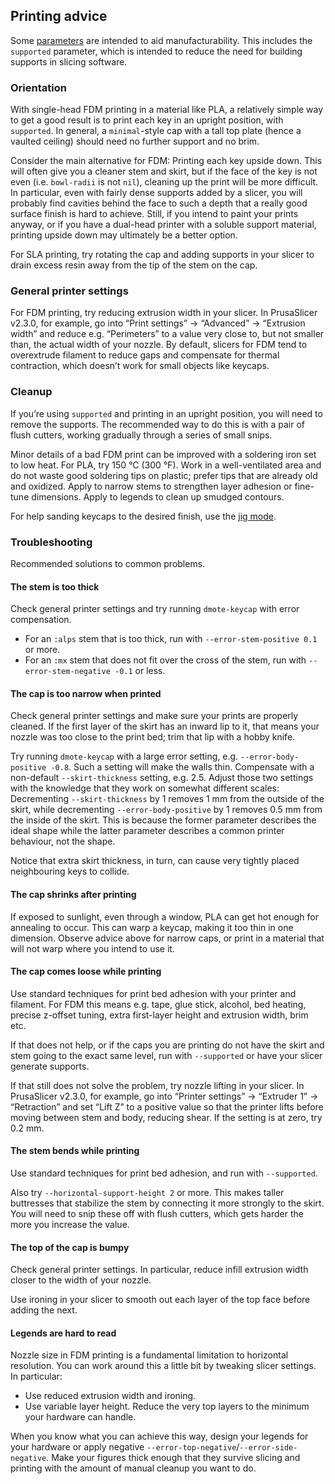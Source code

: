 ## Printing advice

Some [parameters](param.md) are intended to aid manufacturability. This
includes the `supported` parameter, which is intended to reduce the need for
building supports in slicing software.

### Orientation

With single-head FDM printing in a material like PLA, a relatively simple way
to get a good result is to print each key in an upright position, with
`supported`. In general, a `minimal`-style cap with a tall top plate (hence
a vaulted ceiling) should need no further support and no brim.

Consider the main alternative for FDM: Printing each key upside down. This will
often give you a cleaner stem and skirt, but if the face of the key is not even
(i.e. `bowl-radii` is not `nil`), cleaning up the print will be more difficult.
In particular, even with fairly dense supports added by a slicer, you will
probably find cavities behind the face to such a depth that a really good
surface finish is hard to achieve. Still, if you intend to paint your prints
anyway, or if you have a dual-head printer with a soluble support material,
printing upside down may ultimately be a better option.

For SLA printing, try rotating the cap and adding supports in your slicer to
drain excess resin away from the tip of the stem on the cap.

### General printer settings

For FDM printing, try reducing extrusion width in your slicer. In
PrusaSlicer v2.3.0, for example, go into “Print settings” → “Advanced” →
“Extrusion width” and reduce e.g. “Perimeters” to a value very close to, but
not smaller than, the actual width of your nozzle. By default, slicers for FDM
tend to overextrude filament to reduce gaps and compensate for thermal
contraction, which doesn’t work for small objects like keycaps.

### Cleanup

If you’re using `supported` and printing in an upright position, you will need
to remove the supports. The recommended way to do this is with a pair of flush
cutters, working gradually through a series of small snips.

Minor details of a bad FDM print can be improved with a soldering iron set to
low heat. For PLA, try 150 °C (300 °F). Work in a well-ventilated area and do
not waste good soldering tips on plastic; prefer tips that are already old and
oxidized. Apply to narrow stems to strengthen layer adhesion or fine-tune
dimensions. Apply to legends to clean up smudged contours.

For help sanding keycaps to the desired finish, use the [jig mode](jig.md).

### Troubleshooting

Recommended solutions to common problems.

#### The stem is too thick

Check general printer settings and try running `dmote-keycap` with error
compensation.

* For an `:alps` stem that is too thick, run with `--error-stem-positive 0.1`
  or more.
* For an `:mx` stem that does not fit over the cross of the stem, run with
  `--error-stem-negative -0.1` or less.

#### The cap is too narrow when printed

Check general printer settings and make sure your prints are properly cleaned.
If the first layer of the skirt has an inward lip to it, that means your nozzle
was too close to the print bed; trim that lip with a hobby knife.

Try running `dmote-keycap` with a large error setting, e.g.
`--error-body-positive -0.8`. Such a setting will make the walls thin.
Compensate with a non-default `--skirt-thickness` setting, e.g. 2.5.
Adjust those two settings with the knowledge that they work on somewhat
different scales: Decrementing `--skirt-thickness` by 1 removes 1 mm from the
outside of the skirt, while decrementing `--error-body-positive` by 1 removes
0.5 mm from the inside of the skirt. This is because the former parameter
describes the ideal shape while the latter parameter describes a common printer
behaviour, not the shape.

Notice that extra skirt thickness, in turn, can cause very tightly placed
neighbouring keys to collide.

#### The cap shrinks after printing

If exposed to sunlight, even through a window, PLA can get hot enough for
annealing to occur. This can warp a keycap, making it too thin in one
dimension. Observe advice above for narrow caps, or print in a material that
will not warp where you intend to use it.

#### The cap comes loose while printing

Use standard techniques for print bed adhesion with your printer and filament.
For FDM this means e.g. tape, glue stick, alcohol, bed heating, precise
z-offset tuning, extra first-layer height and extrusion width, brim etc.

If that does not help, or if the caps you are printing do not have the skirt
and stem going to the exact same level, run with `--supported` or have your
slicer generate supports.

If that still does not solve the problem, try nozzle lifting in your slicer. In
PrusaSlicer v2.3.0, for example, go into “Printer settings” → “Extruder 1” →
“Retraction” and set “Lift Z” to a positive value so that the printer lifts
before moving between stem and body, reducing shear. If the setting is at zero,
try 0.2 mm.

#### The stem bends while printing

Use standard techniques for print bed adhesion, and run with `--supported`.

Also try `--horizontal-support-height 2` or more. This makes taller buttresses
that stabilize the stem by connecting it more strongly to the skirt. You will
need to snip these off with flush cutters, which gets harder the more you
increase the value.

#### The top of the cap is bumpy

Check general printer settings. In particular, reduce infill extrusion width
closer to the width of your nozzle.

Use ironing in your slicer to smooth out each layer of the top face before
adding the next.

#### Legends are hard to read

Nozzle size in FDM printing is a fundamental limitation to horizontal
resolution. You can work around this a little bit by tweaking slicer settings.
In particular:

* Use reduced extrusion width and ironing.
* Use variable layer height. Reduce the very top layers to the minimum your
  hardware can handle.

When you know what you can achieve this way, design your legends for your
hardware or apply negative `--error-top-negative`/`--error-side-negative`.
Make your figures thick enough that they survive slicing and printing with the
amount of manual cleanup you want to do.

